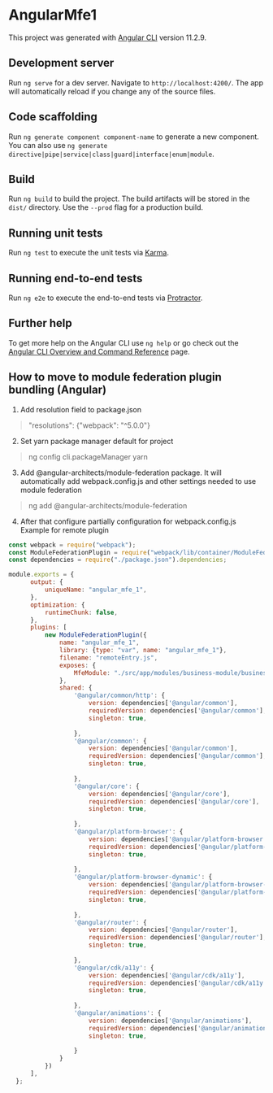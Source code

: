 # AngularMfe1

This project was generated with [Angular CLI](https://github.com/angular/angular-cli) version 11.2.9.

## Development server

Run `ng serve` for a dev server. Navigate to `http://localhost:4200/`. The app will automatically reload if you change any of the source files.

## Code scaffolding

Run `ng generate component component-name` to generate a new component. You can also use `ng generate directive|pipe|service|class|guard|interface|enum|module`.

## Build

Run `ng build` to build the project. The build artifacts will be stored in the `dist/` directory. Use the `--prod` flag for a production build.

## Running unit tests

Run `ng test` to execute the unit tests via [Karma](https://karma-runner.github.io).

## Running end-to-end tests

Run `ng e2e` to execute the end-to-end tests via [Protractor](http://www.protractortest.org/).

## Further help

To get more help on the Angular CLI use `ng help` or go check out the [Angular CLI Overview and Command Reference](https://angular.io/cli) page.

## How to move to module federation plugin bundling (Angular)

1. Add resolution field to package.json
> "resolutions": {"webpack": "^5.0.0"}
2. Set yarn package manager default for project
> ng config cli.packageManager yarn
3. Add @angular-architects/module-federation package. It will automatically add webpack.config.js and other settings needed to use module federation
> ng add @angular-architects/module-federation
4. After that configure partially configuration for webpack.config.js
Example for remote plugin
```javascript
const webpack = require("webpack");
const ModuleFederationPlugin = require("webpack/lib/container/ModuleFederationPlugin");
const dependencies = require("./package.json").dependencies;

module.exports = {
      output: {
          uniqueName: "angular_mfe_1",
      },
      optimization: {
          runtimeChunk: false,
      },
      plugins: [
          new ModuleFederationPlugin({
              name: "angular_mfe_1",
              library: {type: "var", name: "angular_mfe_1"},
              filename: "remoteEntry.js",
              exposes: {
                  MfeModule: "./src/app/modules/business-module/business.module.ts",
              },
              shared: {
                  '@angular/common/http': {
                      version: dependencies['@angular/common'],
                      requiredVersion: dependencies['@angular/common'],
                      singleton: true,
  
                  },
                  '@angular/common': {
                      version: dependencies['@angular/common'],
                      requiredVersion: dependencies['@angular/common'],
                      singleton: true,
  
                  },
                  '@angular/core': {
                      version: dependencies['@angular/core'],
                      requiredVersion: dependencies['@angular/core'],
                      singleton: true,
  
                  },
                  '@angular/platform-browser': {
                      version: dependencies['@angular/platform-browser'],
                      requiredVersion: dependencies['@angular/platform-browser'],
                      singleton: true,
  
                  },
                  '@angular/platform-browser-dynamic': {
                      version: dependencies['@angular/platform-browser-dynamic'],
                      requiredVersion: dependencies['@angular/platform-browser-dynamic'],
                      singleton: true,
  
                  },
                  '@angular/router': {
                      version: dependencies['@angular/router'],
                      requiredVersion: dependencies['@angular/router'],
                      singleton: true,
  
                  },
                  '@angular/cdk/a11y': {
                      version: dependencies['@angular/cdk/a11y'],
                      requiredVersion: dependencies['@angular/cdk/a11y'],
                      singleton: true,
  
                  },
                  '@angular/animations': {
                      version: dependencies['@angular/animations'],
                      requiredVersion: dependencies['@angular/animations'],
                      singleton: true,
  
                  }
              }
          })
      ],
  };
```
